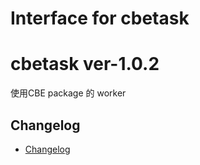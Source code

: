 # Interface for cbetask


# cbetask ver-1.0.2

使用CBE package 的 worker


## Changelog

- [Changelog](CHANGELOG.md)

